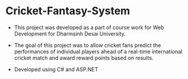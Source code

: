 # Cricket-Fantasy-System

* This project was developed as a part of course work for Web Development for Dharmsinh Desai University.

* The goal of this project was to allow cricket fans predict the performances of individual players ahead of a real-time international cricket match and award reward points based on results.

* Developed using C# and ASP.NET